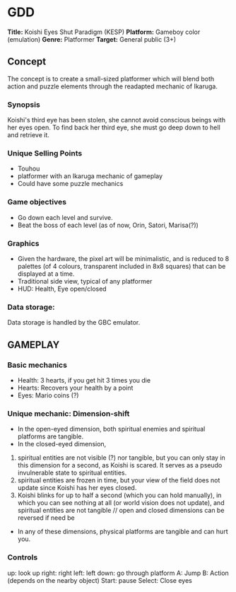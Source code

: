# GDD

**Title:** Koishi Eyes Shut Paradigm (KESP)
**Platform:** Gameboy color (emulation)
**Genre:** Platformer
**Target:** General public (3+)

## Concept
The concept is to create a small-sized platformer which will blend both action and puzzle elements through the readapted mechanic of Ikaruga.

### Synopsis
Koishi's third eye has been stolen, she cannot avoid conscious beings with her eyes open. To find back her third eye, she must go deep down to hell and retrieve it.

### Unique Selling Points
- Touhou
- platformer with an Ikaruga mechanic of gameplay
- Could have some puzzle mechanics

### Game objectives
- Go down each level and survive.
- Beat the boss of each level (as of now, Orin, Satori, Marisa(?))

### Graphics
- Given the hardware, the pixel art will be minimalistic, and is reduced to 8 palettes (of 4 colours, transparent included in 8x8 squares) that can be displayed at a time.
- Traditional side view, typical of any platformer
- HUD: Health, Eye open/closed

### Data storage:
Data storage is handled by the GBC emulator.

## GAMEPLAY
### Basic mechanics
- Health: 3 hearts, if you get hit 3 times you die
- Hearts: Recovers your health by a point
- Eyes: Mario coins (?)

### Unique mechanic: Dimension-shift
- In the open-eyed dimension, both spiritual enemies and spiritual platforms are tangible.
-  In the closed-eyed dimension,
1. spiritual entities are not visible (?) nor tangible, but you can only stay in this dimension for a second, as Koishi is scared. It serves as a pseudo invulnerable state to spiritual entities. 
2. spiritual entities are frozen in time, but your view of the field does not update since Koishi has her eyes closed.
3. Koishi blinks for up to half a second (which you can hold manually), in which you can see nothing at all (or world vision does not update), and spiritual entities are not tangible
// open and closed dimensions can be reversed if need be
- In any of these dimensions, physical platforms are tangible and can hurt you.

### Controls
up: look up
right: right
left: left
down: go through platform
A: Jump
B: Action (depends on the nearby object)
Start: pause
Select: Close eyes

